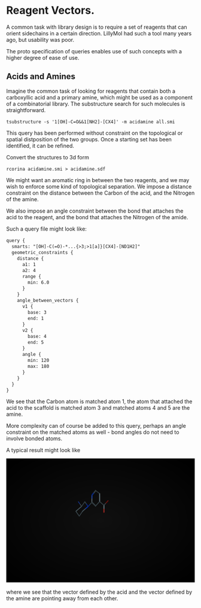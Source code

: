 # Reagent Vectors.

A common task with library design is to require a set of reagents that
can orient sidechains in a certain direction. LillyMol had such a tool
many years ago, but usability was poor.

The proto specification of queries enables use of such concepts with
a higher degree of ease of use.

## Acids and Amines
Imagine the common task of looking for reagents that contain both a
carboxyllic acid and a primary amine, which might be used as
a component of a combinatorial library. The substructure search for such
molecules is straightforward.

```
tsubstructure -s '1[OH]-C=O&&1[NH2]-[CX4]' -m acidamine all.smi
```
This query has been performed without constraint on the topological
or spatial distposition of the two groups. Once a starting set has
been identified, it can be refined.

Convert the structures to 3d form
```
rcorina acidamine.smi > acidamine.sdf
```
We might want an aromatic ring in between the two reagents,
and we may wish to enforce some kind of topological separation.
We impose a distance constraint on the distance between the Carbon
of the acid, and the Nitrogen of the amine.

We also impose an angle constraint between the bond that attaches
the acid to the reagent, and the bond that attaches the Nitrogen
of the amide.

Such a query file might look like:
```
query {
  smarts: "[OH]-C(=O)-*...{>3;>1[a]}[CX4]-[ND1H2]"
  geometric_constraints {
    distance {
      a1: 1
      a2: 4
      range {
        min: 6.0
      }
    }
    angle_between_vectors {
      v1 {
        base: 3
        end: 1
      }
      v2 {
        base: 4
        end: 5
      }
      angle {
        min: 120
        max: 180
      }
    }
  }
}
```

We see that the Carbon atom is matched atom 1, the atom that
attached the acid to the scaffold is matched atom 3 and matched atoms
4 and 5 are the amine.

More complexity can of course be added to this query, perhaps an angle
constraint on the matched atoms as well - bond angles do not need to
involve bonded atoms.

A typical result might look like

![acid_and_amine](Images/acid_amine_okangle.png)

where we see that the vector defined by the acid and the vector defined by
the amine are pointing away from each other.
